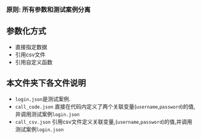 ### 原则: 所有参数和测试案例分离

参数化方式
--
* 直接指定数据
* 引用csv文件
* 引用自定义函数





本文件夹下各文件说明
--
* `login.json`是测试案例.
* `call_code.json` 直接在代码内定义了两个关联变量(`username`,`password`)的值,并调用测试案例`login.json`
* `call_csv.json` 引用csv文件定义关联变量,(`username`,`password`)的值,并调用测试案例`login.json`

